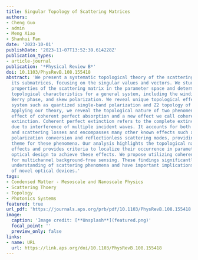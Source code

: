```yaml
---
title: Singular Topology of Scattering Matrices
authors:
- Cheng Guo
- admin
- Meng Xiao
- Shanhui Fan
date: '2023-10-01'
publishDate: '2023-11-07T13:52:39.614228Z'
publication_types:
- article-journal
publication: '*Physical Review B*'  
doi: 10.1103/PhysRevB.108.155418
abstract: 'We present a systematic topological theory of the scattering matrix and
  its submatrices, focusing on the singular values and vectors. We study the topological
  properties of the scattering matrix in the parameter space and determine a set of
  topological characteristics for a general system, including the winding number,
  Berry phase, and skew polarization. We reveal unique topological effects for a reciprocal
  system such as quantized single-band polarization and Z2 topology of Takagi vectors.
  Applying our theory, we reveal the topological nature of two phenomena: the well-known
  effect of coherent perfect absorption and a new effect we call coherent perfect
  extinction. Coherent perfect extinction refers to the complete extinction of light
  due to interference of multiple incident waves. It accounts for both absorption
  and scattering losses and encompasses many other known effects such as complete
  polarization conversion and reflectionless scattering modes, providing a unifying
  theme for these phenomena. Our analysis highlights the topological nature of these
  effects and provides criteria to localize their occurrence in parameter space, facilitating
  optical design to achieve these effects. We propose utilizing coherent perfect extinction
  for multichannel background-free sensing. These findings significantly advance our
  understanding of scattering phenomena and have important implications for the development
  of novel optical devices.'
tags:
- Condensed Matter - Mesoscale and Nanoscale Physics
- Scattering Thoery
- Topology
- Photonics Systems
featured: true
url_pdf: 'https://journals.aps.org/prb/pdf/10.1103/PhysRevB.108.155418'
image:
  caption: 'Image credit: [**Unsplash**](featured.png)'
  focal_point: ''
  preview_only: false
links:
- name: URL
  url: https://link.aps.org/doi/10.1103/PhysRevB.108.155418
---
```

